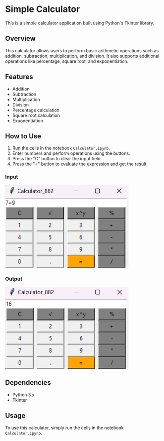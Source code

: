 # Simple Calculator

This is a simple calculator application built using Python's Tkinter library.

## Overview

This calculator allows users to perform basic arithmetic operations such as addition, subtraction, multiplication, and division. It also supports additional operations like percentage, square root, and exponentiation.

## Features

- Addition
- Subtraction
- Multiplication
- Division
- Percentage calculation
- Square root calculation
- Exponentiation

## How to Use

1. Run the cells in the notebook `Calculator.ipynb`.
2. Enter numbers and perform operations using the buttons.
3. Press the "C" button to clear the input field.
4. Press the "=" button to evaluate the expression and get the result.

### Input

![Input Screenshot](screenshots/Input.png)

### Output

![Output Screenshot](screenshots/Output.png)

## Dependencies

- Python 3.x
- Tkinter

## Usage

To use this calculator, simply run the cells in the notebook `Calculator.ipynb`.

